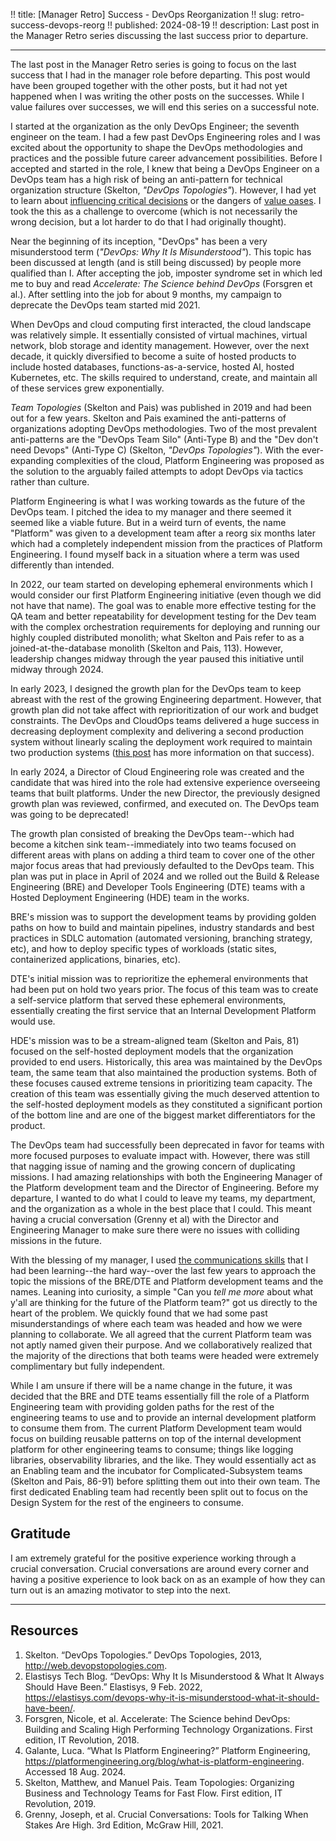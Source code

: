 !! title: [Manager Retro] Success - DevOps Reorganization
!! slug: retro-success-devops-reorg
!! published: 2024-08-19
!! description: Last post in the Manager Retro series discussing the last success prior to departure.

---

The last post in the Manager Retro series is going to focus on the last success that I had in the
manager role before departing. This post would have been grouped together with the other posts, but
it had not yet happened when I was writing the other posts on the successes. While I value failures
over successes, we will end this series on a successful note.

I started at the organization as the only DevOps Engineer; the seventh engineer on the team. I had a
few past DevOps Engineering roles and I was excited about the opportunity to shape the DevOps
methodologies and practices and the possible future career advancement possibilities. Before I
accepted and started in the role, I knew that being a DevOps Engineer on a DevOps team has a high
risk of being an anti-pattern for technical organization structure (Skelton, _"DevOps Topologies"_).
However, I had yet to learn about 
[influencing critical decisions](./posts/retro-failure-influence-critical-decisions) or the dangers
of [value oases](./posts/retro-failure-value-oasis). I took the this as a challenge to overcome
(which is not necessarily the wrong decision, but a lot harder to do that I had originally thought). 

Near the beginning of its inception, "DevOps" has been a very misunderstood term (_"DevOps: Why It
Is Misunderstood"_). This topic has been discussed at length (and is still being discussed) by
people more qualified than I. After accepting the job, imposter syndrome set in which led me to buy
and read _Accelerate: The Science behind DevOps_ (Forsgren et al.). After settling into the job for
about 9 months, my campaign to deprecate the DevOps team started mid 2021. 

When DevOps and cloud computing first interacted, the cloud landscape was relatively simple. It
essentially consisted of virtual machines, virtual network, blob storage and identity management.
However, over the next decade, it quickly diversified to become a suite of hosted products to
include hosted databases, functions-as-a-service, hosted AI, hosted Kubernetes, etc. The skills
required to understand, create, and maintain all of these services grew exponentially. 

_Team Topologies_ (Skelton and Pais) was published in 2019 and had been out for a few years. Skelton
and Pais examined the anti-patterns of organizations adopting DevOps methodologies. Two of the most
prevalent anti-patterns are the "DevOps Team Silo" (Anti-Type B) and the "Dev don't need Devops"
(Anti-Type C) (Skelton, _"DevOps Topologies"_). With the ever-expanding complexities of the cloud,
Platform Engineering was proposed as the solution to the arguably failed attempts to adopt DevOps
via tactics rather than culture. 

Platform Engineering is what I was working towards as the future of the DevOps team. I pitched the
idea to my manager and there seemed it seemed like a viable future. But in a weird turn of events,
the name "Platform" was given to a development team after a reorg six months later which had a
completely independent mission from the practices of Platform Engineering. I found myself back in a
situation where a term was used differently than intended.

In 2022, our team started on developing ephemeral environments which I would consider our first
Platform Engineering initiative (even though we did not have that name). The goal was to enable
more effective testing for the QA team and better repeatability for development testing for the Dev
team with the complex orchestration requirements for deploying and running our highly coupled
distributed monolith; what Skelton and Pais refer to as a joined-at-the-database monolith (Skelton
and Pais, 113). However, leadership changes midway through the year paused this initiative until
midway through 2024. 

In early 2023, I designed the growth plan for the DevOps team to keep abreast with the rest of the
growing Engineering department. However, that growth plan did not take affect with reprioritization
of our work and budget constraints. The DevOps and CloudOps teams delivered a huge success in
decreasing deployment complexity and delivering a second production system without linearly scaling
the deployment work required to maintain two production systems 
([this post](retro-success-deployment-complexity-reduction) has more information on that success).

In early 2024, a Director of Cloud Engineering role was created and the candidate that was hired
into the role had extensive experience overseeing teams that built platforms. Under the new
Director, the previously designed growth plan was reviewed, confirmed, and executed on. The DevOps
team was going to be deprecated!

The growth plan consisted of breaking the DevOps team--which had become a kitchen sink
team--immediately into two teams focused on different areas with plans on adding a third team to
cover one of the other major focus areas that had previously defaulted to the DevOps team. This plan
was put in place in April of 2024 and we rolled out the Build & Release Engineering (BRE) and
Developer Tools Engineering (DTE) teams with a Hosted Deployment Engineering (HDE) team in the
works. 

BRE's mission was to support the development teams by providing golden paths on how to build
and maintain pipelines, industry standards and best practices in SDLC automation (automated
versioning, branching strategy, etc), and how to deploy specific types of workloads (static sites,
containerized applications, binaries, etc). 

DTE's initial mission was to reprioritize the ephemeral environments that had been put on hold two
years prior. The focus of this team was to create a self-service platform that served these
ephemeral environments, essentially creating the first service that an Internal Development Platform
would use.

HDE's mission was to be a stream-aligned team (Skelton and Pais, 81) focused on the self-hosted
deployment models that the organization provided to end users. Historically, this area was
maintained by the DevOps team, the same team that also maintained the production systems. Both of
these focuses caused extreme tensions in prioritizing team capacity. The creation of this team was
essentially giving the much deserved attention to the self-hosted deployment models as they
constituted a significant portion of the bottom line and are one of the biggest market
differentiators for the product.

The DevOps team had successfully been deprecated in favor for teams with more focused purposes to
evaluate impact with. However, there was still that nagging issue of naming and the growing concern
of duplicating missions. I had amazing relationships with both the Engineering Manager of the
Platform development team and the Director of Engineering. Before my departure, I wanted to do what
I could to leave my teams, my department, and the organization as a whole in the best place that I
could. This meant having a crucial conversation (Grenny et al) with the Director and Engineering
Manager to make sure there were no issues with colliding missions in the future.

With the blessing of my manager, I used
[the communications skills](./posts/understanding-and-influence) that I had been learning--the hard
way--over the last few years to approach the topic the missions of the BRE/DTE and Platform
development teams and the names. Leaning into curiosity, a simple "Can you _tell me more_ about what
y'all are thinking for the future of the Platform team?" got us directly to the heart of the
problem. We quickly found that we had some past misunderstandings of where each team was headed and
how we were planning to collaborate. We all agreed that the current Platform team was not aptly
named given their purpose. And we collaboratively realized that the majority of the directions that
both teams were headed were extremely complimentary but fully independent.

While I am unsure if there will be a name change in the future, it was decided that the BRE and DTE
teams essentially fill the role of a Platform Engineering team with providing golden paths for the
rest of the engineering teams to use and to provide an internal development platform to consume them
from. The current Platform Development team would focus on building reusable patterns on top of the
internal development platform for other engineering teams to consume; things like logging libraries,
observability libraries, and the like. They would essentially act as an Enabling team and the
incubator for Complicated-Subsystem teams (Skelton and Pais, 86-91) before splitting them out into
their own team. The first dedicated Enabling team had recently been split out to focus on the Design
System for the rest of the engineers to consume.


## Gratitude

I am extremely grateful for the positive experience working through a crucial conversation. Crucial
conversations are around every corner and having a positive experience to look back on as an example
of how they can turn out is an amazing motivator to step into the next.


---

## Resources

1. Skelton. “DevOps Topologies.” DevOps Topologies, 2013, http://web.devopstopologies.com.
2. Elastisys Tech Blog. “DevOps: Why It Is Misunderstood & What It Always Should Have Been.” Elastisys, 9 Feb. 2022, https://elastisys.com/devops-why-it-is-misunderstood-what-it-should-have-been/.
3. Forsgren, Nicole, et al. Accelerate: The Science behind DevOps: Building and Scaling High Performing Technology Organizations. First edition, IT Revolution, 2018.
4. Galante, Luca. “What Is Platform Engineering?” Platform Engineering, https://platformengineering.org/blog/what-is-platform-engineering. Accessed 18 Aug. 2024.
5. Skelton, Matthew, and Manuel Pais. Team Topologies: Organizing Business and Technology Teams for Fast Flow. First edition, IT Revolution, 2019.
6. Grenny, Joseph, et al. Crucial Conversations: Tools for Talking When Stakes Are High. 3rd Edition, McGraw Hill, 2021.


